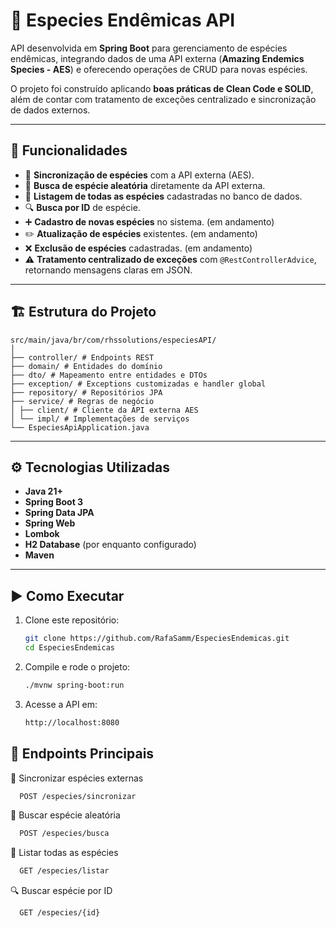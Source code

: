 # 🌱 Especies Endêmicas API

API desenvolvida em **Spring Boot** para gerenciamento de espécies endêmicas, integrando dados de uma API externa (**Amazing Endemics Species - AES**) e oferecendo operações de CRUD para novas espécies.  

O projeto foi construído aplicando **boas práticas de Clean Code e SOLID**, além de contar com tratamento de exceções centralizado e sincronização de dados externos.

---

## 📌 Funcionalidades

- 🔄 **Sincronização de espécies** com a API externa (AES).  
- 🎲 **Busca de espécie aleatória** diretamente da API externa.  
- 📖 **Listagem de todas as espécies** cadastradas no banco de dados.  
- 🔍 **Busca por ID** de espécie.  
- ➕ **Cadastro de novas espécies** no sistema. (em andamento) 
- ✏️ **Atualização de espécies** existentes. (em andamento) 
- ❌ **Exclusão de espécies** cadastradas. (em andamento)
- ⚠️ **Tratamento centralizado de exceções** com `@RestControllerAdvice`, retornando mensagens claras em JSON.  

---

## 🏗️ Estrutura do Projeto
```
src/main/java/br/com/rhssolutions/especiesAPI/
│
├── controller/ # Endpoints REST
├── domain/ # Entidades do domínio
├── dto/ # Mapeamento entre entidades e DTOs
├── exception/ # Exceptions customizadas e handler global
├── repository/ # Repositórios JPA
├── service/ # Regras de negócio
│ ├── client/ # Cliente da API externa AES
│ └── impl/ # Implementações de serviços
└── EspeciesApiApplication.java
```

---

## ⚙️ Tecnologias Utilizadas

- **Java 21+**
- **Spring Boot 3**
- **Spring Data JPA**
- **Spring Web**
- **Lombok**
- **H2 Database** (por enquanto configurado)
- **Maven**

---

## ▶️ Como Executar

1. Clone este repositório:
   ```bash
   git clone https://github.com/RafaSamm/EspeciesEndemicas.git
   cd EspeciesEndemicas
   
2. Compile e rode o projeto:
   ```bash
   ./mvnw spring-boot:run

3. Acesse a API em:
   ```bash
   http://localhost:8080
   
 ## 📡 Endpoints Principais

🔄 Sincronizar espécies externas
  ```bash
    POST /especies/sincronizar
  ```

🎲 Buscar espécie aleatória
  ```bash
    POST /especies/busca
  ```
📖 Listar todas as espécies
  ```bash
    GET /especies/listar
  ```
🔍 Buscar espécie por ID
  ```
    GET /especies/{id}
  ```





